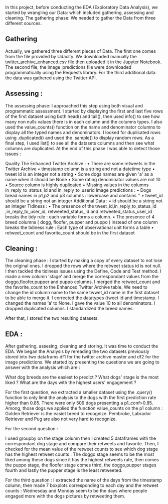 In this project, before conducting the EDA (Exploratory Data Analysis), we started by wrangling our Data: which included gathering, assessing and cleaning. The gathering phase: We needed to gather the Data from three different sources. 

## Gathering
 
Actually, we gathered three different pieces of Data. The first one comes from the file provided by Udacity. We downloaded manually the twitter_archive_enhanced.csv file then uploaded it in the Jupyter Notebook. The second file, the image_predictions file were downloaded programmatically using the Requests library. For the third additional data the data was gathered using the Twitter API.

## Assessing : 

The assessing phase: I approached this step using both visual and programmatic assessment. I started by displaying the first and last five rows of the first dataset using both head() and tail(), then used info() to see how many non nulls values there is in each column and the columns types. I also used the value_counts() function on the name and denominator columns to display all the typed names and denominators. I looked for duplicated rows using .duplicated() and used the .sample() to display random rows. 
As a final step, I used list() to see all the datasets columns and then see what columns are duplicated. At the end of this phase I was able to detect those issues :

Quality The Enhanced Twitter Archive :
• There are some retweets in the Twitter Archive
• timestamp column is a string and not a datetime type
• tweet id is an integer not a string
• Some dogs names are given 'a' as a name when it should be None
• Some rating denominator values are not 10 
• Source column is highly duplicated
• Missing values in the columns in_reply_to_status_id and in_reply_to_userid Image predictions : 
• Dogs bread names in p1,p2 and p3 columns : lowercase and contains '' 
• tweet_id should be a string not an integer Additional Data :
• id should be a string not an integer
Tidiness :
• The presence of the tweet_id,in_reply_to_status_id ,in_reply_to_user_id, retweeted_status_id and retweeted_status_user_id breaks the tidy rule : each variable forms a column.
• The presence of 4 breed columns ( dogg, floofer, pupper and puppo ) instead of one column breaks the tidiness rule : Each type of observational unit forms a table
• retweet_count and favorite_count should be in the first dataset

## Cleaning :

The cleaning phase : I started by making a copy of every dataset to not lose the original ones. 
I dropped the rows where the retweet status id is not null. 
I then tackled the tidiness issues using the Define, Code and Test method. 
I made a new column 'stage' and merge the correspondant values from the doggo,floofer,pupper and puppo columns.
I merged the retweet_count and the favorite_count to the Enhanced Twitter Archive table. We need to change the id column name to the same twwet_id name in the first dataset to be able to merge it. 
I corrected the datatypes (tweet id and timestamp.
I changed the names ‘a’ to None.
I gave the value 10 to all denominators.
I dropped duplicated columns. 
I standardized the breed names.

After that, I stored the two resulting datasets.

## EDA : 

After gathering, assesing, cleaning and storing. It was time to conduct the EDA. We began the Analysis by rereading the two datasets previously stored into two dataframs df1 for the twitter archive master and df2 for the image predictions.
We started by presenting the questions we are going to answer with the analysis which are :

What dog breeds are the easiest to predict ?
What dogs' stage is the most liked ?
What are the days with the highest users' engagement ?

For the first question, we extracted a smaller dataset using the .query() function to only limit the analysis to the dogs with the first prediction rate higher than 0.85.
There were only 509 dogs presenting a p1_conf>0.85. 
Among, those dogs we applied the function value_counts on the p1 column : Golden Retriever is the easiet breed to recognize. Pembroke, Labrador Retriever and Pug are also not very hard to recognize.



For the second question :

I used groupby on the stage column then I  created 5 dataframes with the correspondant dog stage and compare their retweets and favorite.
Then, I checked for the mean value of the retweet counts to see which dog stage has the highest retweet counts : The doggo stage seems to be the most liked among these dogs since it has the highest retweets rate, then comes the puppo stage, the floofer stage comes third, the doggo,pupper stages fourth and lastly the pupper stage is the least retweeted.

For the third question : I extracted the name of the days from the timestamp column, then made 7 boxplots corresponding to each day and the retweet counts :  Wednesday and Monday seem to be the days where people engaged more with the dogs pictures by retweeting them.



```python

```
